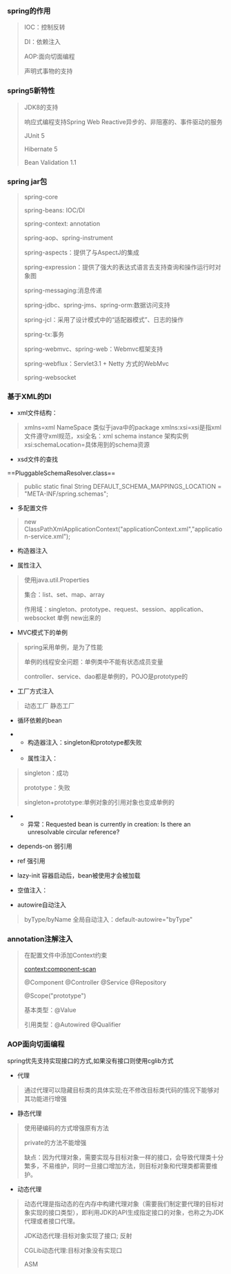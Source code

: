 
### spring的作用

> IOC：控制反转
> 
> DI：依赖注入
> 
> AOP:面向切面编程
> 
> 声明式事物的支持

### spring5新特性

> JDK8的支持
> 
> 响应式编程支持Spring Web Reactive异步的、非阻塞的、事件驱动的服务
> 
> JUnit 5
> 
> Hibernate 5
> 
> Bean Validation 1.1

### spring jar包

> spring-core
> 
> spring-beans: IOC/DI
> 
> spring-context: annotation
> 
> spring-aop、spring-instrument
> 
> spring-aspects：提供了与AspectJ的集成
> 
> spring-expression：提供了强大的表达式语言去支持查询和操作运行时对象图
> 
> spring-messaging:消息传递
> 
> spring-jdbc、spring-jms、spring-orm:数据访问支持
> 
> spring-jcl：采用了设计模式中的“适配器模式”、日志的操作
> 
> spring-tx:事务
> 
> spring-webmvc、spring-web：Webmvc框架支持
> 
> spring-webflux：Servlet3.1 + Netty 方式的WebMvc
> 
> spring-websocket

### 基于XML的DI

- xml文件结构：


> xmlns=xml NameSpace 类似于java中的package
> xmlns:xsi=xsi是指xml文件遵守xml规范，xsi全名：xml schema instance  架构实例
> xsi:schemaLocation=具体用到的schema资源

- xsd文件的查找

==PluggableSchemaResolver.class==

> public static final String DEFAULT_SCHEMA_MAPPINGS_LOCATION = "META-INF/spring.schemas";

- 多配置文件


> new ClassPathXmlApplicationContext("applicationContext.xml","application-service.xml");
> <import resource="application-service.xml"/>

- 构造器注入


- 属性注入


> 使用java.util.Properties
> 
> 集合：list、set、map、array
> 
> 作用域：singleton、prototype、request、session、application、websocket
>     单例
>     new出来的

- MVC模式下的单例


>   spring采用单例，是为了性能
> 
>   单例的线程安全问题：单例类中不能有状态成员变量
> 
>   controller、service、dao都是单例的，POJO是prototype的


- 工厂方式注入

> 动态工厂
> 静态工厂

   
- 循环依赖的bean


- - 构造器注入：singleton和prototype都失败

- - 属性注入：


> singleton：成功
>
> prototype：失败
>
> singleton+prototype:单例对象的引用对象也变成单例的

- - 异常：Requested bean is currently in creation: Is there an unresolvable circular reference?

- depends-on  弱引用
- ref  强引用
- lazy-init 容器启动后，bean被使用才会被加载
- 空值注入：<value></value>    <null></null>
- autowire自动注入


> byType/byName
> 全局自动注入：default-autowire="byType"

### annotation注解注入

> 在配置文件中添加Context约束
> 
> <context:component-scan>
> 
> @Component  @Controller  @Service  @Repository
> 
> @Scope("prototype") 
>  
> 基本类型：@Value
> 
> 引用类型：@Autowired  @Qualifier
>    

### AOP面向切面编程

spring优先支持实现接口的方式,如果没有接口则使用cglib方式

- 代理

> 通过代理可以隐藏目标类的具体实现;在不修改目标类代码的情况下能够对其功能进行增强

- 静态代理

> 使用硬编码的方式增强原有方法
> 
> private的方法不能增强
> 
> 缺点：因为代理对象，需要实现与目标对象一样的接口，会导致代理类十分繁多，不易维护，同时一旦接口增加方法，则目标对象和代理类都需要维护。

- 动态代理

> 动态代理是指动态的在内存中构建代理对象（需要我们制定要代理的目标对象实现的接口类型），即利用JDK的API生成指定接口的对象，也称之为JDK代理或者接口代理。
> 
> JDK动态代理:目标对象实现了接口;   反射
> 
> CGLib动态代理:目标对象没有实现口 
>
> ASM



